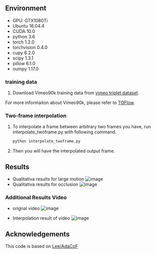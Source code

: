 ## Environment
- GPU: GTX1080Ti
- Ubuntu 16.04.4
- CUDA 10.0
- python 3.6
- torch 1.2.0
- torchvision 0.4.0
- cupy 6.2.0
- scipy 1.3.1
- pillow 6.1.0
- numpy 1.17.0

### training data 

1. Download Vimeo90k training data from [vimeo triplet dataset](http://data.csail.mit.edu/tofu/dataset/vimeo_triplet.zip).

For more informaiton about Vimeo90k, please refer to [TOFlow](https://github.com/anchen1011/toflow).


### Two-frame interpolation
1. To interpolate a frame between arbitrary two frames you have, run interpolate_twoframe.py with following command.

    ```bash
    python interpolate_twoframe.py 
    ```
2. Then you will have the interpolated output frame.

## Results
- Qualitativa results for large motion
![image](./results/tackle.png)
- Qualitativa results for occlusion
![image](./results/e-bike.png)

### Additional Results Video
- orignal video
![image](./results/fps30.gif)

- Interpolation result of video
![image](./results/fps60.gif)

## Acknowledgements
This code is based on [Lee/AdaCoF](https://github.com/HyeongminLEE/AdaCoF-pytorch)

